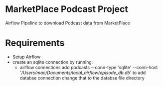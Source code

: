 # MarketPlace Podcast Project
 Airflow Pipeline to download Podcast data from MarketPlace

# Requirements
- Setup Airflow
- create an sqlite connection by running:
  - airflow connections add podcasts --conn-type 'sqlite' --conn-host '*/Users/mac/Documents/local_airflow/episode_db.db*'  to add databse connection
change that to the databse file directory
